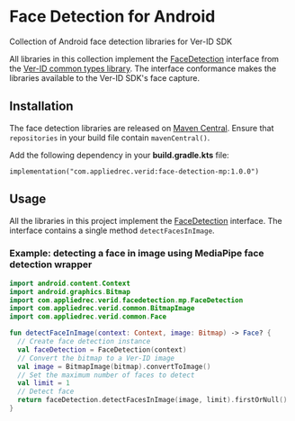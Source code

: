 # Face Detection for Android

Collection of Android face detection libraries for Ver-ID SDK

All libraries in this collection implement the [FaceDetection](https://github.com/AppliedRecognition/Ver-ID-Common-Types-Android/blob/main/lib/src/main/java/com/appliedrec/verid/common/FaceDetection.kt) interface from the [Ver-ID common types library](https://github.com/AppliedRecognition/Ver-ID-Common-Types-Android). 
The interface conformance makes the libraries available to the Ver-ID SDK's face capture.

## Installation

The face detection libraries are released on [Maven Central](https://central.sonatype.com). Ensure that `repositories` in your build file contain `mavenCentral()`.

Add the following dependency in your **build.gradle.kts** file:

```
implementation("com.appliedrec.verid:face-detection-mp:1.0.0")
```

## Usage

All the libraries in this project implement the [FaceDetection](https://github.com/AppliedRecognition/Ver-ID-Common-Types-Android/blob/main/lib/src/main/java/com/appliedrec/verid/common/FaceDetection.kt) interface. The interface contains a single method `detectFacesInImage`.

### Example: detecting a face in image using MediaPipe face detection wrapper

```kotlin
import android.content.Context
import android.graphics.Bitmap
import com.appliedrec.verid.facedetection.mp.FaceDetection
import com.appliedrec.verid.common.BitmapImage
import com.appliedrec.verid.common.Face

fun detectFaceInImage(context: Context, image: Bitmap) -> Face? {
  // Create face detection instance
  val faceDetection = FaceDetection(context)
  // Convert the bitmap to a Ver-ID image
  val image = BitmapImage(bitmap).convertToImage()
  // Set the maximum number of faces to detect
  val limit = 1
  // Detect face
  return faceDetection.detectFacesInImage(image, limit).firstOrNull()
}
```
